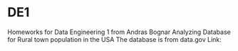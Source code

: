 # DE1
Homeworks for Data Engineering 1 from Andras Bognar
Analyzing Database for Rural town population in the USA
The database is from data.gov Link:

